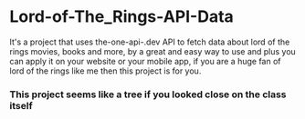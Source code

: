 # Lord-of-The_Rings-API-Data
It's a project that uses the-one-api-.dev API to fetch data about lord of the rings movies, books and more, by a great and easy way to use and plus you can apply it on your website or your mobile app, if you are a huge fan of lord of the rings like me then this project is for you.
### This project seems like a tree if you looked close on the class itself
